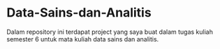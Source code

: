 # Data-Sains-dan-Analitis
Dalam repository ini terdapat project yang saya buat dalam tugas kuliah semester 6 untuk mata kuliah data sains dan analitis.
